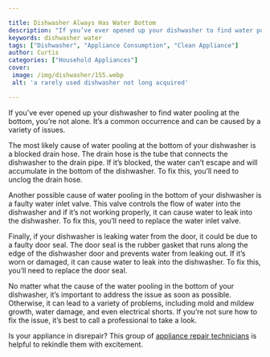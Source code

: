 ```yaml
---

title: Dishwasher Always Has Water Bottom
description: "If you’ve ever opened up your dishwasher to find water pooling at the bottom, you’re not alone. It’s a common occurrence and can b...read now to learn more"
keywords: dishwasher water
tags: ["Dishwasher", "Appliance Consumption", "Clean Appliance"]
author: Curtis
categories: ["Household Appliances"]
cover: 
 image: /img/dishwasher/155.webp
 alt: 'a rarely used dishwasher not long acquired'

---
```


If you’ve ever opened up your dishwasher to find water pooling at the bottom, you’re not alone. It’s a common occurrence and can be caused by a variety of issues.

The most likely cause of water pooling at the bottom of your dishwasher is a blocked drain hose. The drain hose is the tube that connects the dishwasher to the drain pipe. If it’s blocked, the water can’t escape and will accumulate in the bottom of the dishwasher. To fix this, you’ll need to unclog the drain hose.

Another possible cause of water pooling in the bottom of your dishwasher is a faulty water inlet valve. This valve controls the flow of water into the dishwasher and if it’s not working properly, it can cause water to leak into the dishwasher. To fix this, you’ll need to replace the water inlet valve.

Finally, if your dishwasher is leaking water from the door, it could be due to a faulty door seal. The door seal is the rubber gasket that runs along the edge of the dishwasher door and prevents water from leaking out. If it’s worn or damaged, it can cause water to leak into the dishwasher. To fix this, you’ll need to replace the door seal.

No matter what the cause of the water pooling in the bottom of your dishwasher, it’s important to address the issue as soon as possible. Otherwise, it can lead to a variety of problems, including mold and mildew growth, water damage, and even electrical shorts. If you’re not sure how to fix the issue, it’s best to call a professional to take a look.

Is your appliance in disrepair? This group of <a href="/pages/appliance-repair-technicians/">appliance repair technicians</a> is helpful to rekindle them with excitement.
